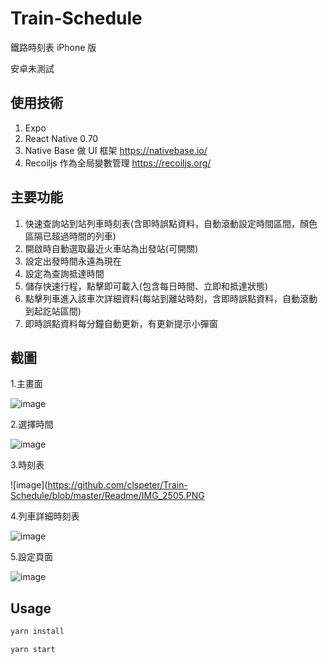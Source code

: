 # Train-Schedule

鐵路時刻表 iPhone 版

安卓未測試

## 使用技術

1. Expo
2. React Native 0.70
3. Native Base 做 UI 框架 https://nativebase.io/
4. Recoiljs 作為全局變數管理 https://recoiljs.org/

## 主要功能

1. 快速查詢站到站列車時刻表(含即時誤點資料，自動滾動設定時間區間，顏色區隔已超過時間的列車)
2. 開啟時自動選取最近火車站為出發站(可開關)
3. 設定出發時間永遠為現在
4. 設定為查詢抵達時間
5. 儲存快速行程，點擊即可載入(包含每日時間、立即和抵達狀態)
6. 點擊列車進入該車次詳細資料(每站到離站時刻，含即時誤點資料，自動滾動到起訖站區間)
7. 即時誤點資料每分鐘自動更新，有更新提示小彈窗

## 截圖

1.主畫面

![image](https://github.com/clspeter/Train-Schedule/blob/master/Readme/IMG_2499.PNG)

2.選擇時間

![image](https://github.com/clspeter/Train-Schedule/blob/master/Readme/IMG_2504.PNG)

3.時刻表

![image](https://github.com/clspeter/Train-Schedule/blob/master/Readme/IMG_2505.PNG

4.列車詳細時刻表

![image](https://github.com/clspeter/Train-Schedule/blob/master/Readme/IMG_2503.PNG)

5.設定頁面

![image](https://github.com/clspeter/Train-Schedule/blob/master/Readme/IMG_2502.PNG)

## Usage

```sh
yarn install

yarn start
```

